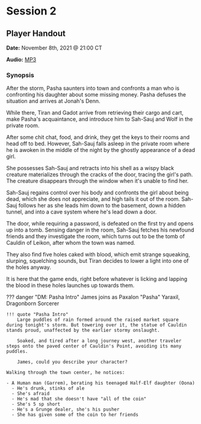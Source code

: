 # Session 2

## Player Handout

**Date:** November 8th, 2021 @ 21:00 CT

**Audio:** [MP3](https://drive.google.com/file/d/1Ewe-nJ76LdjS_pC-H4gViffcbwZhA3nN/view?usp=sharing)

### Synopsis

After the storm, Pasha saunters into town and confronts a man who is confronting his daughter about some missing money. Pasha defuses the situation and arrives at Jonah's Denn.

While there, Tiran and Gadot arrive from retrieving their cargo and cart, make Pasha's acquaintance, and introduce him to Sah-Sauj and Wolf in the private room.

After some chit chat, food, and drink, they get the keys to their rooms and head off to bed. However, Sah-Sauj falls asleep in the private room where he is awoken in the middle of the night by the ghostly appearance of a dead girl.

She possesses Sah-Sauj and retracts into his shell as a wispy black creature materializes through the cracks of the door, tracing the girl's path. The creature disappears through the window when it's unable to find her.

Sah-Sauj regains control over his body and confronts the girl about being dead, which she does not appreciate, and high tails it out of the room. Sah-Sauj follows her as she leads him down to the basement, down a hidden tunnel, and into a cave system where he's lead down a door.

The door, while requiring a password, is defeated on the first try and opens up into a tomb. Sensing danger in the room, Sah-Sauj fetches his newfound friends and they investigate the room, which turns out to be the tomb of Cauldin of Leikon, after whom the town was named.

They also find five holes caked with blood, which emit strange squeaking, slurping, squelching sounds, but Tiran decides to lower a light into one of the holes anyway.

It is here that the game ends, right before whatever is licking and lapping the blood in these holes launches up towards them.

??? danger "DM: Pasha Intro"
    James joins as Paxalon "Pasha" Yaraxil, Dragonborn Sorcerer

    !!! quote "Pasha Intro"
        Large puddles of rain formed around the raised market square during tonight's storm. But towering over it, the statue of Cauldin stands proud, unaffected by the earlier stormy onslaught.

        Soaked, and tired after a long journey west, another traveler steps onto the paved center of Cauldin's Point, avoiding its many puddles.

        James, could you describe your character?

    Walking through the town center, he notices:

    - A Human man (Garrem), berating his teenaged Half-Elf daughter (Oona)
      - He's drunk, stinks of ale
      - She's afraid
      - He's mad that she doesn't have "all of the coin"
      - She's 5 sp short
      - He's a Grunge dealer, she's his pusher
      - She has given some of the coin to her friends
